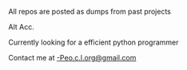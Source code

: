 All repos are posted as dumps from past projects

Alt Acc.


Currently looking for a efficient python programmer

Contact me at
-Peo.c.l.org@gmail.com 

